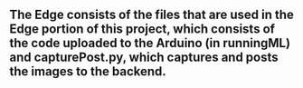 ## The Edge consists of the files that are used in the Edge portion of this project, which consists of the code uploaded to the Arduino (in runningML) and capturePost.py, which captures and posts the images to the backend. 